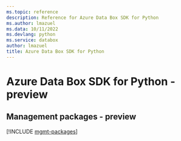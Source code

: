 ```yaml
---
ms.topic: reference
description: Reference for Azure Data Box SDK for Python
ms.author: lmazuel
ms.data: 10/11/2022
ms.devlang: python
ms.service: databox
author: lmazuel
title: Azure Data Box SDK for Python
---
```

# Azure Data Box SDK for Python - preview

## Management packages - preview
[!INCLUDE [mgmt-packages](data-box-mgmt-index.md)]